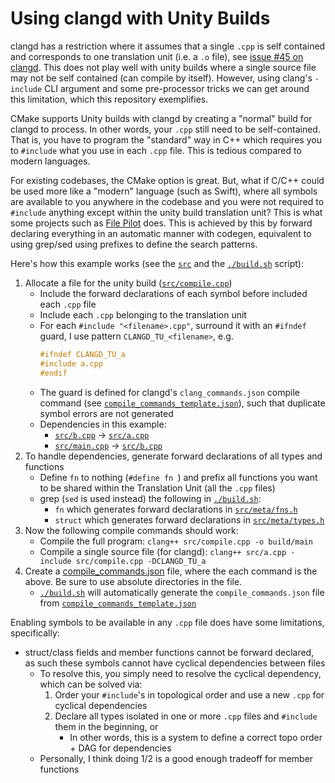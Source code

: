 # Using clangd with Unity Builds

clangd has a restriction where it assumes that a single `.cpp` is self
contained and corresponds to one translation unit (i.e. a `.o` file), see
[issue #45 on clangd](https://github.com/clangd/clangd/issues/45). This does
not play well with unity builds where a single source file may not be self
contained (can compile by itself). However, using clang's `-include` CLI
argument and some pre-processor tricks we can get around this limitation, which
this repository exemplifies.

CMake supports Unity builds with clangd by creating a "normal" build for clangd
to process. In other words, your `.cpp` still need to be self-contained. That
is, you have to program the "standard" way in C++ which requires you to
`#include` what you use in each `.cpp` file. This is tedious compared to modern
languages.

For existing codebases, the CMake option is great. But, what if C/C++ could be
used more like a "modern" language (such as Swift), where all symbols are
available to you anywhere in the codebase and you were not required to
`#include` anything except within the unity build translation unit? This is
what some projects such as [File
Pilot](https://youtu.be/bUOOaXf9qIM?si=ociqwGWgOEH8eKYv&t=1370) does. This is
achieved by this by forward declaring everything in an automatic manner with
codegen, equivalent to using grep/sed using prefixes to define the search
patterns.

Here's how this example works (see the [`src`](./src) and the [`./build.sh`](./build.sh) script):
1. Allocate a file for the unity build ([`src/compile.cpp`](./src/compile.cpp))
    - Include the forward declarations of each symbol before included each `.cpp` file
    - Include each `.cpp` belonging to the translation unit
    - For each `#include "<filename>.cpp"`, surround it with an `#ifndef` guard, I use pattern `CLANGD_TU_<filename>`, e.g.
        ```cpp
        #ifndef CLANGD_TU_a
        #include a.cpp
        #endif
        ```
    - The guard is defined for clangd's `clang_commands.json` compile command (see [`compile_commands_template.json`](./compile_commands_template.json)),
      such that duplicate symbol errors are not generated
    - Dependencies in this example:
        - [`src/b.cpp`](./src/b.cpp) -> [`src/a.cpp`](./src/a.cpp)
        - [`src/main.cpp`](./src/main.cpp) -> [`src/b.cpp`](./src/b.cpp)
2. To handle dependencies, generate forward declarations of all types and functions
    - Define `fn` to nothing (`#define fn `) and prefix all functions you want to be shared within the Translation Unit (all the `.cpp` files)
    - grep (`sed` is used instead) the following in [`./build.sh`](./build.sh):
        - `fn` which generates forward declarations in [`src/meta/fns.h`](./src/meta/fns.h`)
        - `struct` which generates forward declarations in [`src/meta/types.h`](./src/meta/types.h`)
3. Now the following compile commands should work:
    - Compile the full program: `clang++ src/compile.cpp -o build/main`
    - Compile a single source file (for clangd): `clang++ src/a.cpp -include src/compile.cpp -DCLANGD_TU_a`
4. Create a [compile_commands.json](./compile_commands.json) file, where the
   each command is the above. Be sure to use absolute directories in the file.
    - [`./build.sh`](./build.sh) will automatically generate the `compile_commands.json` file from [`compile_commands_template.json`](./compile_commands_template.json)

Enabling symbols to be available in any `.cpp` file does have some limitations, specifically:
- struct/class fields and member functions cannot be forward declared, as such these symbols cannot have cyclical dependencies between files
    - To resolve this, you simply need to resolve the cyclical dependency, which can be solved via:
        1. Order your `#include`'s in topological order and use a new `.cpp` for cyclical dependencies
        2. Declare all types isolated in one or more `.cpp` files and `#include` them in the beginning, or 
            - In other words, this is a system to define a correct topo order + DAG for dependencies
    - Personally, I think doing 1/2 is a good enough tradeoff for member functions
